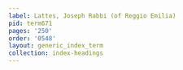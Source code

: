 ```yaml
---
label: Lattes, Joseph Rabbi (of Reggio Emilia)
pid: term671
pages: '250'
order: '0548'
layout: generic_index_term
collection: index-headings
---
```

